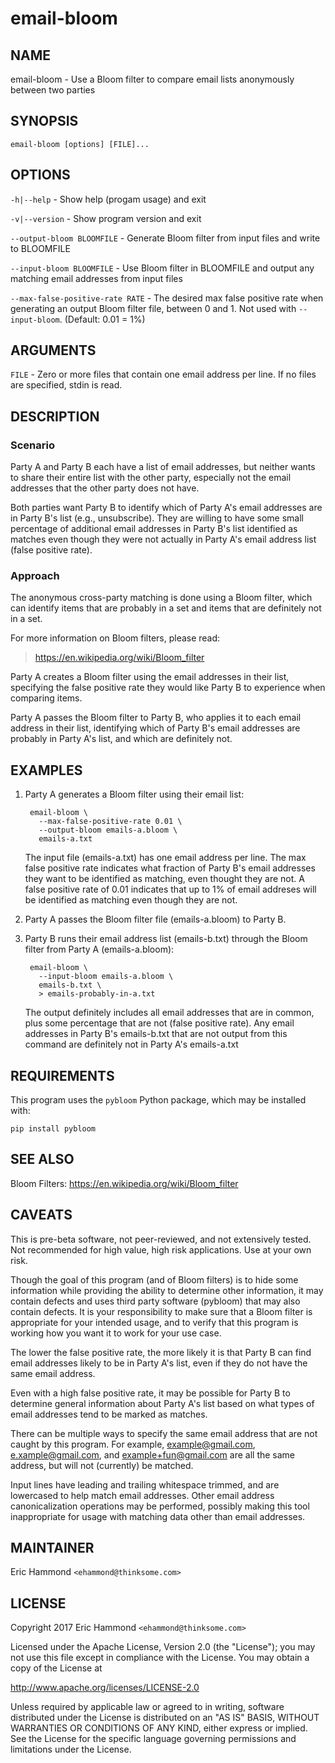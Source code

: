 # email-bloom

## NAME

email-bloom - Use a Bloom filter to compare email lists anonymously
between two parties


## SYNOPSIS

`email-bloom [options] [FILE]...`

## OPTIONS

`-h|--help` - Show help (progam usage) and exit

`-v|--version` - Show program version and exit

`--output-bloom BLOOMFILE` - Generate Bloom filter from input files
and write to BLOOMFILE

`--input-bloom BLOOMFILE` - Use Bloom filter in BLOOMFILE and output
any matching email addresses from input files

`--max-false-positive-rate RATE` - The desired max false positive rate
when generating an output Bloom filter file, between 0 and 1. Not used with
`--input-bloom`. (Default: 0.01 = 1%)

## ARGUMENTS

`FILE` - Zero or more files that contain one email address per
line. If no files are specified, stdin is read.

## DESCRIPTION

### Scenario

Party A and Party B each have a list of email addresses, but neither
wants to share their entire list with the other party, especially not
the email addresses that the other party does not have.

Both parties want Party B to identify which of Party A's email
addresses are in Party B's list (e.g., unsubscribe). They are willing
to have some small percentage of additional email addresses in Party
B's list identified as matches even though they were not actually in
Party A's email address list (false positive rate).

### Approach

The anonymous cross-party matching is done using a Bloom filter, which
can identify items that are probably in a set and items that are
definitely not in a set.

For more information on Bloom filters, please read:

> <https://en.wikipedia.org/wiki/Bloom_filter>

Party A creates a Bloom filter using the email addresses in their
list, specifying the false positive rate they would like Party B to
experience when comparing items.

Party A passes the Bloom filter to Party B, who applies it to each
email address in their list, identifying which of Party B's email
addresses are probably in Party A's list, and which are definitely
not.

## EXAMPLES

1. Party A generates a Bloom filter using their email list:

        email-bloom \
          --max-false-positive-rate 0.01 \
          --output-bloom emails-a.bloom \
          emails-a.txt

   The input file (emails-a.txt) has one email address per line. The
   max false positive rate indicates what fraction of Party B's email
   addresses they want to be identified as matching, even thought they
   are not. A false positive rate of 0.01 indicates that up to 1% of
   email addreses will be identified as matching even though they are
   not.

2. Party A passes the Bloom filter file (emails-a.bloom) to Party B.

3. Party B runs their email address list (emails-b.txt) through the
   Bloom filter from Party A (emails-a.bloom):

        email-bloom \
          --input-bloom emails-a.bloom \
          emails-b.txt \
          > emails-probably-in-a.txt

   The output definitely includes all email addresses that are in
   common, plus some percentage that are not (false positive
   rate). Any email addresses in Party B's emails-b.txt that are not
   output from this command are definitely not in Party A's
   emails-a.txt

## REQUIREMENTS

This program uses the `pybloom` Python package, which may be installed
with:

    pip install pybloom

## SEE ALSO

Bloom Filters: <https://en.wikipedia.org/wiki/Bloom_filter>

## CAVEATS

This is pre-beta software, not peer-reviewed, and not extensively
tested. Not recommended for high value, high risk applications. Use at
your own risk.

Though the goal of this program (and of Bloom filters) is to hide some
information while providing the ability to determine other
information, it may contain defects and uses third party software
(pybloom) that may also contain defects. It is your responsibility to
make sure that a Bloom filter is appropriate for your intended usage,
and to verify that this program is working how you want it to work for
your use case.

The lower the false positive rate, the more likely it is that Party B
can find email addresses likely to be in Party A's list, even if they
do not have the same email address.

Even with a high false positive rate, it may be possible for Party B
to determine general information about Party A's list based on what
types of email addresses tend to be marked as matches.

There can be multiple ways to specify the same email address that are
not caught by this program. For example, example@gmail.com,
e.xample@gmail.com, and example+fun@gmail.com are all the same
address, but will not (currently) be matched.

Input lines have leading and trailing whitespace trimmed, and are
lowercased to help match email addresses. Other email address
canonicalization operations may be performed, possibly making this
tool inappropriate for usage with matching data other than email
addresses.

## MAINTAINER

Eric Hammond `<ehammond@thinksome.com>`

## LICENSE

Copyright 2017 Eric Hammond `<ehammond@thinksome.com>`

Licensed under the Apache License, Version 2.0 (the "License");
you may not use this file except in compliance with the License.
You may obtain a copy of the License at

 http://www.apache.org/licenses/LICENSE-2.0

Unless required by applicable law or agreed to in writing, software
distributed under the License is distributed on an "AS IS" BASIS,
WITHOUT WARRANTIES OR CONDITIONS OF ANY KIND, either express or implied.
See the License for the specific language governing permissions and
limitations under the License.
